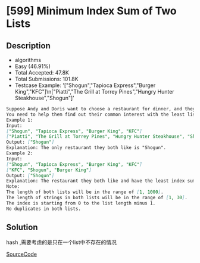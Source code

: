 # [599] Minimum Index Sum of Two Lists

## Description

* algorithms
* Easy (46.91%)
* Total Accepted:    47.8K
* Total Submissions: 101.8K
* Testcase Example:  '["Shogun","Tapioca Express","Burger King","KFC"]\n["Piatti","The Grill at Torrey Pines","Hungry Hunter Steakhouse","Shogun"]'

```md
Suppose Andy and Doris want to choose a restaurant for dinner, and they both have a list of favorite restaurants represented by strings.
You need to help them find out their common interest with the least list index sum. If there is a choice tie between answers, output all of them with no order requirement. You could assume there always exists an answer.
Example 1:
Input:
["Shogun", "Tapioca Express", "Burger King", "KFC"]
["Piatti", "The Grill at Torrey Pines", "Hungry Hunter Steakhouse", "Shogun"]
Output: ["Shogun"]
Explanation: The only restaurant they both like is "Shogun".
Example 2:
Input:
["Shogun", "Tapioca Express", "Burger King", "KFC"]
["KFC", "Shogun", "Burger King"]
Output: ["Shogun"]
Explanation: The restaurant they both like and have the least index sum is "Shogun" with index sum 1 (0+1).
Note:
The length of both lists will be in the range of [1, 1000].
The length of strings in both lists will be in the range of [1, 30].
The index is starting from 0 to the list length minus 1.
No duplicates in both lists.

```

## Solution

hash ,需要考虑的是只在一个list中不存在的情况

[SourceCode](./solution.js)